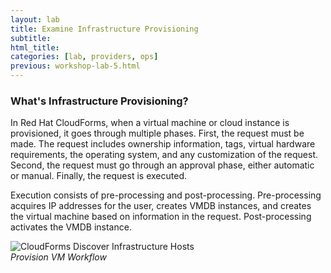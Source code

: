 ```yaml
---
layout: lab
title: Examine Infrastructure Provisioning
subtitle:
html_title:
categories: [lab, providers, ops]
previous: workshop-lab-5.html
---
```


### What's Infrastructure Provisioning?

In Red Hat CloudForms, when a virtual machine or cloud instance is provisioned, it goes through multiple phases. First, the request must be made. The request includes ownership information, tags, virtual hardware requirements, the operating system, and any customization of the request. Second, the request must go through an approval phase, either automatic or manual. Finally, the request is executed.

Execution consists of pre-processing and post-processing. Pre-processing acquires IP addresses for the user, creates VMDB instances, and creates the virtual machine based on information in the request. Post-processing activates the VMDB instance.

<img alt="CloudForms Discover Infrastructure Hosts" src="{{ site.baseurl }}/www-default/screenshots/cfme-provision-vm-workflow.png"/><br/>
*Provision VM Workflow*
